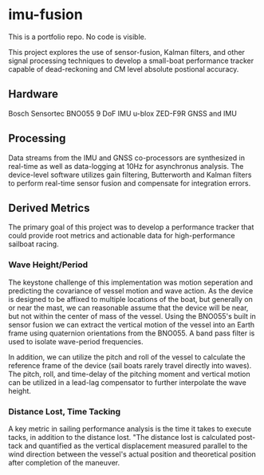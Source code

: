 # imu-fusion

This is a portfolio repo. No code is visible.

This project explores the use of sensor-fusion, Kalman filters, and other signal processing techniques to develop a small-boat performance tracker capable of dead-reckoning and CM level absolute postional accuracy. 

## Hardware

Bosch Sensortec BNO055 9 DoF IMU
u-blox ZED-F9R GNSS and IMU

## Processing

Data streams from the IMU and GNSS co-processors are synthesized in real-time as well as data-logging at 10Hz for asynchronus analysis. The device-level software utilizes gain filtering, Butterworth and Kalman filters to perform real-time sensor fusion and compensate for integration errors.

## Derived Metrics

The primary goal of this project was to develop a performance tracker that could provide root metrics and actionable data for high-performance sailboat racing. 

### Wave Height/Period

The keystone challenge of this implementation was motion seperation and predicting the covariance of vessel motion and wave action. As the device is designed to be affixed to multiple locations of the boat, but generally on or near the mast, we can reasonable assume that the device will be near, but not within the center of mass of the vessel. Using the BNO055's built in sensor fusion we can extract the vertical motion of the vessel into an Earth frame using quaternion orientations from the BNO055. A band pass filter is used to isolate wave-period frequencies.

In addition, we can utilize the pitch and roll of the vessel to calculate the reference frame of the device (sail boats rarely travel directly into waves). The pitch, roll, and time-delay of the pitching moment and vertical motion can be utilized in a lead-lag compensator to further interpolate the wave height.

### Distance Lost, Time Tacking

A key metric in sailing performance analysis is the time it takes to execute tacks, in addition to the distance lost. "The distance lost is calculated post-tack and quantified as the vertical displacement measured parallel to the wind direction between the vessel's actual position and theoretical position after completion of the maneuver. 
